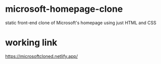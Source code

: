 # microsoft-homepage-clone
static front-end clone of Microsoft's homepage using just HTML and CSS
# working link
https://microsoftcloned.netlify.app/